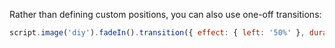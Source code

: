 Rather than defining custom positions, you can also use one-off transitions:

```js
script.image('diy').fadeIn().transition({ effect: { left: '50%' }, duration: 1000 }).transition({ effect: { translateZ: '-50px' }, duration: 1000 });
```
